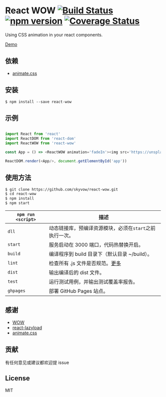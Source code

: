 # React WOW [![Build Status](https://travis-ci.org/skyvow/react-wow.svg?branch=master)](https://travis-ci.org/skyvow/react-wow) [![npm version](https://img.shields.io/npm/v/react-wow.svg)](https://www.npmjs.org/package/react-wow) [![Coverage Status](https://coveralls.io/repos/github/skyvow/react-wow/badge.svg?branch=master)](https://coveralls.io/github/skyvow/react-wow?branch=master)

Using CSS animation in your react components.

[Demo](https://skyvow.github.io/react-wow)

## 依赖

- [animate.css](https://github.com/daneden/animate.css)

## 安装

```
$ npm install --save react-wow
```

## 示例

```js

import React from 'react'
import ReactDOM from 'react-dom'
import ReactWOW from 'react-wow'

const App = () => <ReactWOW animation='fadeIn'><img src='https://unsplash.it/900/900/?random' /></ReactWOW>

ReactDOM.render(<App/>, document.getElementById('app'))

```

## 使用方法

```sh
$ git clone https://github.com/skyvow/react-wow.git
$ cd react-wow
$ npm install
$ npm start
```

|`npm run <script>`|描述|
|------------------|-----------|
|`dll`|动态链接库，预编译资源模块，必须在`start`之前执行一次。|
|`start`|服务启动在 3000 端口，代码热替换开启。|
|`build`|编译程序到 build 目录下（默认目录 ~/build）。|
|`lint`|检查所有 .js 文件是否规范。[更多](http://eslint.org/docs/user-guide/command-line-interface.html#fix)|
|`dist`|输出编译后的 dist 文件。|
|`test`|运行测试用例，并输出测试覆盖率报告。|
|`ghpages`|部署 GitHub Pages 站点。|

## 感谢

- [WOW](https://github.com/matthieua/WOW)
- [react-lazyload](https://github.com/jasonslyvia/react-lazyload)
- [animate.css](https://github.com/daneden/animate.css)

## 贡献

有任何意见或建议都欢迎提 issue

## License

MIT
